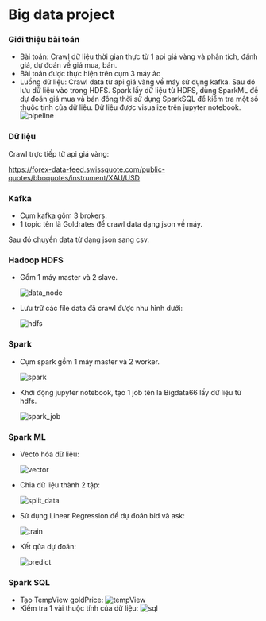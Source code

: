 # Big data project
### Giới thiệu bài toán
- Bài toán: Crawl dữ liệu thời gian thực từ 1 api giá vàng và phân tích, đánh giá, dự đoán về giá mua, bán.​
- Bài toán được thực hiện trên cụm 3 máy ảo
- Luồng dữ liệu: Crawl data từ api giá vàng về máy sử dụng kafka. Sau đó lưu dữ liệu vào trong HDFS. Spark lấy dữ liệu từ HDFS, dùng SparkML để dự đoán giá mua và bán đồng thời sử dụng SparkSQL để kiểm tra một số thuộc tính của dữ liệu. Dữ liệu được visualize trên jupyter notebook.​
![pipeline](./image/pipeline.jpg)

### Dữ liệu
Crawl trực tiếp từ api giá vàng:

https://forex-data-feed.swissquote.com/public-quotes/bboquotes/instrument/XAU/USD


### Kafka​
- Cụm kafka gồm 3 brokers.
- 1 topic tên là Goldrates để crawl data dạng json về máy.

Sau đó chuyển data từ dạng json sang csv.
### Hadoop HDFS
- Gồm 1 máy master và 2 slave.

    ![data_node](./image/data_node.jpg)
- Lưu trữ các file data đã crawl được như hình dưới:

    ![hdfs](./image/hdfs.jpg)

### Spark
- Cụm spark gồm 1 máy master và 2 worker.

    ![spark](./image/spark.jpg)

- Khởi động jupyter notebook, tạo 1 job tên là Bigdata66 lấy dữ liệu từ hdfs.

    ![spark_job](./image/spark_job.jpg)

### Spark ML
- Vecto hóa dữ liệu:​

    ![vector](./image/vector.jpg)

- Chia dữ liệu thành 2 tập:

    ![split_data](./image/split_data.jpg)

- Sử dụng Linear Regression để dự đoán bid và ask​:

    ![train](./image/train.jpg)

- Kết qủa dự đoán:

    ![predict](./image/predict.png)

### Spark SQL
- Tạo TempView goldPrice:
    ![tempView](./image/tempView.jpg)
- Kiểm tra 1 vài thuộc tính của dữ liệu:
    ![sql](./image/sql.jpg)

